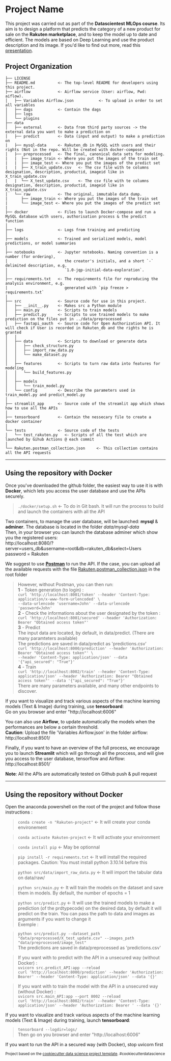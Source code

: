 Project Name
==============================

This project was carried out as part of the **Datascientest MLOps course**. Its aim is to design a platform that predicts the category of a new product for sale on the **Rakuten marketplace**, and to keep the model up to date and efficient.
The models are based on Deep Learning and use the product description and its image.
If you'd like to find out more, read this [presentation](https://github.com/Demosthene-OR/fev24_MLOPS_Rakuten-Multimodal-Product-Data-Classification/blob/e1bc8f8c6568ff067c89f281b1dd54701f126fb2/project%20presentation/MLOPs%20-%20Projet%20Rakuten2%20-%20Multimodal%20Product%20Data%20Classification%20.pdf).

Project Organization
------------

    ├── LICENSE
    ├── README.md          <- The top-level README for developers using this project.
    ├── airflow            <- Airflow service (User: airflow, Pwd: aiflow).
    │   ├── Variables Airflow.json           <- To upload in order to set all variables
    │   ├── dags           <- Contain the dags
    │   ├── logs           
    │   └── plugins            
    ├── data
    │   ├── external       <- Data from third party sources -> the external data you want to make a prediction on
    │   ├── predict        <- Data (input and output) to make a prediction on
    |   ├── mysql-data     <- Rakuten_db in MySQL with users and their rights (Not in the repo. Will be created with docker-compose)
    │   ├── preprocessed   <- The final, canonical data sets for modeling.
    |   |  ├── image_train <- Where you put the images of the train set
    |   |  ├── image_test <- Where you put the images of the predict set
    |   |  ├── X_train_update.csv   <- The csv file with te columns designation, description, productid, imageid like in X_train_update.csv
    |   |  └── X_test_update.csv    <- The csv file with te columns designation, description, productid, imageid like in X_train_update.csv
    │   └── raw            <- The original, immutable data dump.
    |      ├── image_train <- Where you put the images of the train set
    |      └── image_test <- Where you put the images of the predict set
    |
    ├── docker             <- Files to launch Docker-compose and run a MySQL database with users, authorisation process & the predict function
    │
    ├── logs               <- Logs from training and predicting
    │
    ├── models             <- Trained and serialized models, model predictions, or model summaries
    │
    ├── notebooks          <- Jupyter notebooks. Naming convention is a number (for ordering),
    │                         the creator's initials, and a short `-` delimited description, e.g.
    │                         `1.0-jqp-initial-data-exploration`.
    │
    ├── requirements.txt   <- The requirements file for reproducing the analysis environment, e.g.
    │                         generated with `pip freeze > requirements.txt`
    │
    ├── src                <- Source code for use in this project.
    │   ├── __init__.py    <- Makes src a Python module
    │   ├── main.py        <- Scripts to train models 
    │   ├── predict.py     <- Scripts to use trained models to make prediction on the files put in ../data/preprocessed
    │   ├── fastapi_oauth  <- Source code for Open Authorization API. It will check if User is recorded in Rakuten_db and the rights he is granted
    │   │
    │   ├── data           <- Scripts to download or generate data
    │   │   ├── check_structure.py    
    │   │   ├── import_raw_data.py 
    │   │   └── make_dataset.py
    │   │
    │   ├── features       <- Scripts to turn raw data into features for modeling
    │   │   └── build_features.py
    │   │
    │   ├── models                
    │   │   └── train_model.py
    │   └── config         <- Describe the parameters used in train_model.py and predict_model.py
    │
    ├── streamlit_app      <- Source code of the streamlit app which shows how to use all the APIs
    │
    ├── tensorboard        <- Contain the nessecary file to create a docker container
    │
    └── tests              <- Source code of the tests
    │   └── test_rakuten.py   <- Scripts of all the test which are launched by Gihub Actions @ each commit
    │
    └── Rakuten.postman_collection.json     <- This collection contains all the API requests

--------
Using the repository with Docker
------------
Once you've downloaded the github folder, the easiest way to use it is with **Docker**, which lets you access the user database and use the APIs securely.
  
> `./docker/setup.sh`                    <- To do in Git bash. It will run the process to build and launch the containers with all the API    

Two containers, to manage the user database, will be launched: **mysql** & **adminer**. The database is located in the folder *data/mysql-data*  
Then, in your browser you can launch the database adminer which show you the registered users:  
http://localhost:8080/?server=users_db&username=root&db=rakuten_db&select=Users  
password = Rakuten  

We suggest to use **[Postman](https://www.postman.com/)** to run the API. If the case, you can upload all the available requests with the file [Rakuten.postman_collection.json](https://github.com/Demosthene-OR/fev24_MLOPS_Rakuten-Multimodal-Product-Data-Classification/blob/main/Rakuten.postman_collection.json) in the root folder  

> However, without Postman, you can then run:  
    **1** - Token generation (to login) :  
>   `curl 'http://localhost:8001/token' --header 'Content-Type: application/x-www-form-urlencoded' \`    
>       `--data-urlencode 'username=John' --data-urlencode 'password=John'`    
    **2** - Check the informations about the user designated by the token :   
>   `curl 'http://localhost:8001/secured' --header 'Authorization: Bearer "Obtained access token"'`  
    **3** - Predict  
        The input data are located, by default, in data/predict.  (There are many paramteters available)   
        The predictions are saved in data/predict as 'predictions.csv'    
>   `curl 'http://localhost:8000/prediction' --header 'Authorization: Bearer "Obtained access token"' \`  
>        `--header 'Content-Type: application/json' --data '{"api_secured": "True"}'`  
    **4** - Train   
>   `curl 'http://localhost:8002/train' --header 'Content-Type: application/json' --header 'Authorization: Bearer "Obtained access token"' --data '{"api_secured": "True"}'`  
        There are many parameters available, and many other endpoints to discover.  

If you want to visualize and track various aspects of the machine learning models (Text & Image) during training, use **tensorboard**:  
    Go on you browser and enter "http://localhost:6006"

You can also use **Airflow**, to update automatically the models when the performances are below a certain threshold.  
**Caution**: Upload the file 'Variables Airflow.json' in the folder airflow:  
http://localhost:8501/

Finally, if you want to have an overview of the full process, we encourage you to launch **Streamlit** which will go through all the proccess, and will give you access to the user database, tensorflow and Airflow:  
http://localhost:8501/`  

**Note**: All the APIs are automatically tested on Github push & pull request

--------
Using the repository without **Docker**
------------
Open the anaconda powershell on the root of the project and follow those instructions :

> `conda create -n "Rakuten-project"`    <- It will create your conda environement

> `conda activate Rakuten-project`       <- It will activate your environment

> `conda install pip`                    <- May be optionnal

> `pip install -r requirements.txt`      <- It will install the required packages. Caution: You must install python 3.10.14 before this

> `python src/data/import_raw_data.py`   <- It will import the tabular data on data/raw/

> `python src/main.py`                   <- It will train the models on the dataset and save them in models. By default, the number of epochs = 1

> `python src/predict.py`                <- It will use the trained models to make a prediction (of the prdtypecode) on the desired data, by default it will predict on the train. You can pass the path to data and images as arguments if you want to change it  
Exemple :  

> `python src/predict.py --dataset_path "data/preprocessed/X_test_update.csv" --images_path "data/preprocessed/image_test"`                           
> The predictions are saved in data/preprocessed as 'predictions.csv'  

> If you want with to predict with the API in a unsecured way (without Docker) :  
> `uvicorn src.predict_API:app --reload`  
> `curl 'http://localhost:8000/prediction' --header 'Authorization: Bearer' --header 'Content-Type: application/json' --data '{}'`  

> If you want with to train the model with the API in a unsecured way (without Docker) :   
> `uvicorn src.main_API:app --port 8002 --reload`  
> `curl 'http://localhost:8002/train' --header 'Content-Type: application/json' --header 'Authorization: Bearer ' --data '{}'`  

If you want to visualize and track various aspects of the machine learning models (Text & Image) during training, launch **tensorboard**:  
> `tensorboard --logdir=logs/`  
    Then go on you browser and enter "http://localhost:6006"  
  
If you want to run the API in a secured way (with Docker), stop uvicorn first   


<p><small>Project based on the <a target="_blank" href="https://drivendata.github.io/cookiecutter-data-science/">cookiecutter data science project template</a>. #cookiecutterdatascience</small></p>

